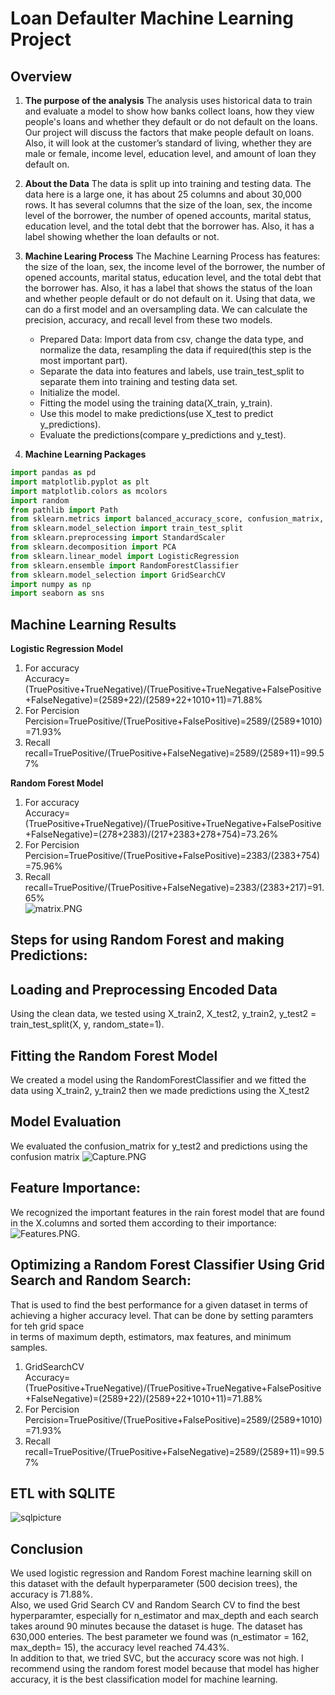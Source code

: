 # Loan Defaulter Machine Learning Project
## Overview 
1. **The purpose of the analysis**
	The analysis uses historical data to train and evaluate a model to show how banks collect loans, how they view people's loans and whether they default or do not default on the loans. Our project will discuss the factors that make people default on loans. Also, it will look at the customer’s standard of living, whether they are male or female, income level, education level, and amount of loan they default on.  
2. **About the Data**
	The data is split up into training and testing data. The data here is a large one, it has about 25 columns and about 30,000 rows. It has several columns that the size of the loan, sex, the income level of the borrower, the number of opened accounts, marital status, education level, and the total debt that the borrower has. Also, it has a label showing whether the loan defaults or not. 
3. **Machine Learing Process**
	The Machine Learning Process has features: the size of the loan, sex, the income level of the borrower, the number of opened accounts, marital status, education level, and the total debt that the borrower has.  Also, it has a label that shows the status of the loan and whether people default or do not default on it. Using that data, we can do a first model and an oversampling data. We can calculate the precision, accuracy, and recall level from these two models. 
	* Prepared Data:
	Import data from csv, change the data type, and normalize the data, resampling the data if required(this step is the most important part).
	* Separate the data into features and labels, use train_test_split to separate them into training and testing data set. 
	* Initialize the model.
	* Fitting the model using the training data(X_train, y_train).
	* Use this model to make predictions(use X_test to predict y_predictions).
	* Evaluate the predictions(compare y_predictions and y_test).

4. **Machine Learning Packages**     
```python 
import pandas as pd
import matplotlib.pyplot as plt
import matplotlib.colors as mcolors
import random
from pathlib import Path
from sklearn.metrics import balanced_accuracy_score, confusion_matrix, classification_report, accuracy_score
from sklearn.model_selection import train_test_split
from sklearn.preprocessing import StandardScaler
from sklearn.decomposition import PCA
from sklearn.linear_model import LogisticRegression
from sklearn.ensemble import RandomForestClassifier
from sklearn.model_selection import GridSearchCV
import numpy as np
import seaborn as sns
``` 
## Machine Learning Results
**Logistic Regression Model**      
1. For accuracy    
Accuracy=(TruePositive+TrueNegative)/(TruePositive+TrueNegative+FalsePositive+FalseNegative)=(2589+22)/(2589+22+1010+11)=71.88%
2. For Percision
Percision=TruePositive/(TruePositive+FalsePositive)=2589/(2589+1010)=71.93%
3. Recall
recall=TruePositive/(TruePositive+FalseNegative)=2589/(2589+11)=99.57%    

**Random Forest Model**       
1. For accuracy    
Accuracy=(TruePositive+TrueNegative)/(TruePositive+TrueNegative+FalsePositive+FalseNegative)=(278+2383)/(217+2383+278+754)=73.26%
2. For Percision
Percision=TruePositive/(TruePositive+FalsePositive)=2383/(2383+754)=75.96%
3. Recall
recall=TruePositive/(TruePositive+FalseNegative)=2383/(2383+217)=91.65%   
![matrix.PNG](./Resources/matrix.PNG)

## Steps for using Random Forest and making Predictions: 
## Loading and Preprocessing Encoded Data
Using the clean data, we tested using X_train2, X_test2, y_train2, y_test2 = train_test_split(X, y, random_state=1).

## Fitting the Random Forest Model
We created a model using the RandomForestClassifier and we fitted the data using X_train2, y_train2 then we made predictions using the X_test2

## Model Evaluation
We evaluated the confusion_matrix for y_test2 and predictions using the confusion matrix
![Capture.PNG](./Resources/Capture.PNG)

## Feature Importance:
We recognized the important features in the rain forest model that are found in the X.columns and sorted them according to their importance:
![Features.PNG](./Resources/Features.PNG).

## Optimizing a Random Forest Classifier Using Grid Search and Random Search:
That is used to find the best performance for a given dataset in terms of achieving a higher accuracy level. That can be done by setting paramters for teh grid space   
in terms of maximum depth, estimators, max features, and minimum samples. 
1. GridSearchCV    
Accuracy=(TruePositive+TrueNegative)/(TruePositive+TrueNegative+FalsePositive+FalseNegative)=(2589+22)/(2589+22+1010+11)=71.88%
2. For Percision
Percision=TruePositive/(TruePositive+FalsePositive)=2589/(2589+1010)=71.93%
3. Recall
recall=TruePositive/(TruePositive+FalseNegative)=2589/(2589+11)=99.57%    

## ETL with SQLITE
![sqlpicture](./Resources/SQLCapture.PNG)

## Conclusion
We used logistic regression and Random Forest machine learning skill on this dataset with the default hyperparameter (500 decision trees), the accuracy is 71.88%.     
Also, we used Grid Search CV and Random Search CV to find the best hyperparamter, especially for n_estimator and max_depth and each search takes around 90 minutes because    the dataset is huge. The dataset has 630,000 enteries. The best parameter we found was (n_estimator = 162, max_depth= 15), the accuracy level reached 74.43%.      
In addition to that, we tried SVC, but the accuracy score was not high. I recommend using the random forest model because that model has higher accuracy, it is the best classification model for machine learning. 

